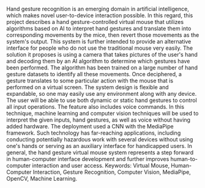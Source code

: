  Hand gesture recognition is an emerging domain in artificial intelligence,
 which makes novel user-to-device interaction possible. In this regard, this
 project describes a hand gesture-controlled virtual mouse that utilizes
 algorithms based on AI to interpret hand gestures and translate them into
 corresponding movements by the mice, then revert those movements as the
 system's output. This system is further intended to provide an alternative
 interface for people who do not use the traditional mouse very easily.
 The solution it proposes is using a camera that takes pictures of the user's hand
 and decoding them by an AI algorithm to determine which gestures have been
 performed. The algorithm has been trained on a large number of hand gesture
 datasets to identify all these movements. Once deciphered, a gesture translates
 to some particular action with the mouse that is performed on a virtual screen.
 The system design is flexible and expandable, so one may easily use any
 environment along with any device. The user will be able to use both dynamic
 or static hand gestures to control all input operations. The feature also includes
 voice commands. In this technique, machine learning and computer vision
 techniques will be used to interpret the given inputs, hand gestures, as well as
 voice without having added hardware.
 The deployment used a CNN with the MediaPipe framework. Such technology
 has far-reaching applications, including conducting potentially hazardous
 work with several devices without using one's hands or serving as an auxiliary
 interface for handicapped users. In general, the hand gesture virtual mouse
 system represents a step forward in human-computer interface development
 and further improves human-to-computer interaction and user access.
 Keywords: Virtual Mouse, Human-Computer Interaction, Gesture
 Recognition, Computer Vision, MediaPipe, OpenCV, Machine Learning.
